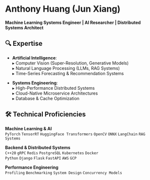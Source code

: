 # Anthony Huang (Jun Xiang)
**Machine Learning Systems Engineer | AI Researcher | Distributed Systems Architect**

## 🔍 Expertise
- **Artificial Intelligence**:  
   ▸ Computer Vision (Super-Resolution, Generative Models)  
  ▸ Natural Language Processing (LLMs, RAG Systems)  
  ▸ Time-Series Forecasting & Recommendation Systems  

- **Systems Engineering**:  
   ▸ High-Performance Distributed Systems  
  ▸ Cloud-Native Microservice Architectures  
  ▸ Database & Cache Optimization
  
##  🛠 Technical Proficiencies

**Machine Learning & AI**  
`PyTorch` `TensorRT` `HuggingFace Transformers` `OpenCV` `ONNX` `LangChain` `RAG Systems`

**Backend & Distributed Systems**  
`C++20` `gRPC` `Redis` `PostgreSQL` `Kubernetes` `Docker`  
`Python` `Django` `Flask` `FastAPI` `AWS` `GCP`

**Performance Engineering**  
`Profiling` `Benchmarking` `System Design` `Concurrency Models`
